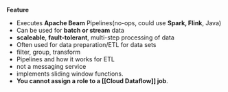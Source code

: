 **Feature**

-   Executes **Apache Beam** Pipelines(no-ops, could use **Spark, Flink**, Java)
-   Can be used for **batch or stream** data
-   **scaleable**, **fault-tolerant**, multi-step processing of data 
-   Often used for data preparation/ETL for data sets
-   filter, group, transform
-   Pipelines and how it works for ETL
- not a messaging service
- implements sliding window functions.
- **You cannot assign a role to a [[Cloud Dataflow]] job**.